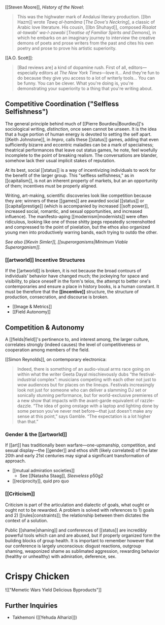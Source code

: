 [[Steven Moore]], _History of the Novel_:
> This was the highwater mark of Andalusi literary production. [[Ibn Hazm]] wrote _Tawq al-ḥamāma_ [_The Dove's Neckring_], a classic of Arabic love literature. His cousin, [[Ibn Shuhayd]], composed _Risalat al-tawabi’ wa-l-zawabi_ [_Treatise of Familiar Spirits and Demons_], in which he embarks on an imaginary journey to interview the creative demons of poets and prose writers from the past and cites his own poetry and prose to prove his artistic superiority.

[[A.O. Scott]]: 
> [Bad reviews are] a kind of dopamine rush. First of all, editors—especially editors at _The New York Times_—love it... And they're fun to do because they give you access to a lot of writerly tools... You can be funny. You can be clever. What you're doing is, you're demonstrating your superiority to a thing that you're writing about.

## Competitive Coordination ("Selfless Selfishness")
    
The general principle behind much of [[Pierre Bourdieu|Bourdieu]]'s sociological writing, _distinction_, once seen cannot be unseen. It is the idea that a huge portion of human energy is devoted to setting the self apart. [[Keith Johnstone]], in _Impro_, calls these [[status]] games, adding that even sufficiently bizarre and eccentric maladies can be a mark of specialness; theatrical performances that leave out status games, he note, feel woefully incomplete to the point of breaking realism. The conversations are blander, somehow lack their usual implicit stakes of reputation.

At its best, social [[status]] is a way of incentivizing individuals to work for the benefit of the larger group. This "selfless selfishness," as in [[capitalism]], is not an inherent property of markets, but an an opportunity of them; incentives must be properly aligned.

Writing, art-making, scientific discoveries look like competition because they are: winners of these [[games]] are awarded social [[status]] or [[capital|prestige]] (which is accompanied by increased [[soft power]], increased social, romantic, and sexual opportunities, and increased influence). The manifesto-aping [[modernism|modernists]] were often ridiculous, looking like one of those shitty jpegs repeatedly screenshotted and compressed to the point of pixelation, but the ethos also organized young men into productively warring bands, each trying to outdo the other.

*See also [[Kevin Simler]], [[superorganisms|Minimum Viable Superorganism]].*

### [[artworld]] Incentive Structures
    
If the [[artworld]] is broken, it is not because the broad contours of individuals' behavior have changed much; the jockeying for space and visibility, to place oneself in the form's telos, the attempt to better one's contemporaries and ensure a place in history books, is a human constant. It must be therefore that the __[[incentive]]__ structure, the structure of production, consecration, and discourse is broken.

-   [[Image & Metrics]]
-   [[Field Autonomy]]

## Competition & Autonomy
    
A [[fields|field]]'s pertinence to, and interest among, the larger culture, correlates strongly (indeed causes) the level of competitiveness or cooperation among members of the field.

[[Simon Reynolds]], on contemporary electronica:
> Indeed, there is something of an audio-visual arms race going on within what the writer Geeta Dayal mischievously dubs “the festival-industrial complex”: musicians competing with each other not just to wow audiences but for places on the lineups. Festivals increasingly look not just for someone who can deliver a slamming DJ set or sonically stunning performance, but for world-exclusive premieres of a new show that impacts with the avant-garde equivalent of razzle-dazzle. “The idea of going onstage with a laptop and lighting done by some person you’ve never met before—that just doesn’t make any sense at this point,” says Gamble. “The expectation is a lot higher than that.”

### Gender & the [[artworld]]
    
If [[art]] has traditionally been warfare—one-upmanship, competition, and sexual display—the [[gender]] and ethos shift (likely correlated) of the later 20th and early 21st centuries may signal a significant transformation of approach.
-   [[mutual admiration societies]]
	-   See [[Natasha Staag]], *Sleeveless* p50g2
-   [[reciprocity]], quid pro quo

### [[Criticism]]
    
Criticism is part of the articulation and dialectic of goals, what ought or ought not to be rewarded. A problem is solved with references to 1) goals and 2) [[rules|constraints]]; the relationship between them dictates the context of a solution.

Public [[shame|shaming]] and conferences of [[status]] are incredibly powerful tools which can and are abused, but if properly organized form the building blocks of group health. It is important to remember however that our conference is largely unconscious: disgust reactions, outgroup shaming, weaponized shame as sublimated aggression, rewarding behavior (healthy or unhealthy) with admiration, deference, sex.

# Crispy Chicken
![["Memetic Wars Yield Delicious Byproducts"]]

## Further Inquiries
    
-   Takhemoni ([[Yehuda Alharizi]])